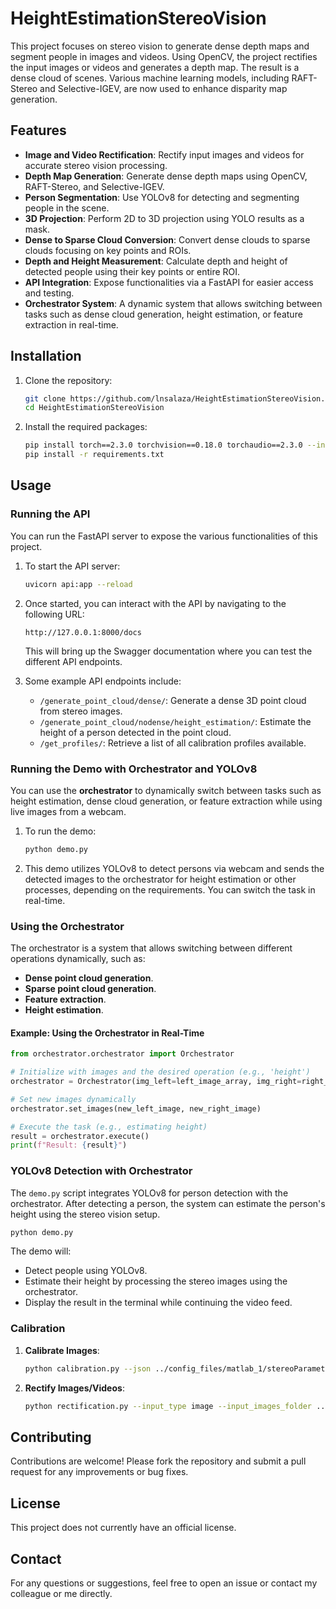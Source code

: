 # HeightEstimationStereoVision

This project focuses on stereo vision to generate dense depth maps and segment people in images and videos. Using OpenCV, the project rectifies the input images or videos and generates a depth map. The result is a dense cloud of scenes. Various machine learning models, including RAFT-Stereo and Selective-IGEV, are now used to enhance disparity map generation.

## Features

- **Image and Video Rectification**: Rectify input images and videos for accurate stereo vision processing.
- **Depth Map Generation**: Generate dense depth maps using OpenCV, RAFT-Stereo, and Selective-IGEV.
- **Person Segmentation**: Use YOLOv8 for detecting and segmenting people in the scene.
- **3D Projection**: Perform 2D to 3D projection using YOLO results as a mask.
- **Dense to Sparse Cloud Conversion**: Convert dense clouds to sparse clouds focusing on key points and ROIs.
- **Depth and Height Measurement**: Calculate depth and height of detected people using their key points or entire ROI.
- **API Integration**: Expose functionalities via a FastAPI for easier access and testing.
- **Orchestrator System**: A dynamic system that allows switching between tasks such as dense cloud generation, height estimation, or feature extraction in real-time.

## Installation

1. Clone the repository:
    ```bash
    git clone https://github.com/lnsalaza/HeightEstimationStereoVision.git
    cd HeightEstimationStereoVision
    ```

2. Install the required packages:
    ```bash
    pip install torch==2.3.0 torchvision==0.18.0 torchaudio==2.3.0 --index-url https://download.pytorch.org/whl/cu121
    pip install -r requirements.txt
    ```

## Usage

### Running the API

You can run the FastAPI server to expose the various functionalities of this project.

1. To start the API server:
    ```bash
    uvicorn api:app --reload
    ```

2. Once started, you can interact with the API by navigating to the following URL:
    ```
    http://127.0.0.1:8000/docs
    ```
    This will bring up the Swagger documentation where you can test the different API endpoints.

3. Some example API endpoints include:
   - `/generate_point_cloud/dense/`: Generate a dense 3D point cloud from stereo images.
   - `/generate_point_cloud/nodense/height_estimation/`: Estimate the height of a person detected in the point cloud.
   - `/get_profiles/`: Retrieve a list of all calibration profiles available.

### Running the Demo with Orchestrator and YOLOv8

You can use the **orchestrator** to dynamically switch between tasks such as height estimation, dense cloud generation, or feature extraction while using live images from a webcam.

1. To run the demo:
    ```bash
    python demo.py
    ```

2. This demo utilizes YOLOv8 to detect persons via webcam and sends the detected images to the orchestrator for height estimation or other processes, depending on the requirements. You can switch the task in real-time.

### Using the Orchestrator

The orchestrator is a system that allows switching between different operations dynamically, such as:

- **Dense point cloud generation**.
- **Sparse point cloud generation**.
- **Feature extraction**.
- **Height estimation**.

#### Example: Using the Orchestrator in Real-Time
```python
from orchestrator.orchestrator import Orchestrator

# Initialize with images and the desired operation (e.g., 'height')
orchestrator = Orchestrator(img_left=left_image_array, img_right=right_image_array, requirement="height")

# Set new images dynamically
orchestrator.set_images(new_left_image, new_right_image)

# Execute the task (e.g., estimating height)
result = orchestrator.execute()
print(f"Result: {result}")
```

### YOLOv8 Detection with Orchestrator

The `demo.py` script integrates YOLOv8 for person detection with the orchestrator. After detecting a person, the system can estimate the person's height using the stereo vision setup.

```python
python demo.py
```

The demo will:

- Detect people using YOLOv8.
- Estimate their height by processing the stereo images using the orchestrator.
- Display the result in the terminal while continuing the video feed.

### Calibration

1. **Calibrate Images**:
    ```bash
    python calibration.py --json ../config_files/matlab_1/stereoParameters.json --xml ../config_files/matlab_1/newStereoMap.xml --img_left ../images/originals/IMG_LEFT.jpg --img_right ../images/originals/IMG_RIGHT.jpg
    ```

2. **Rectify Images/Videos**:
    ```bash
    python rectification.py --input_type image --input_images_folder ../images/laser/groundTruth --output_images_folder ../images/calibration_results/matlab_1 --xml ../config_files/matlab_1/newStereoMap.xml
    ```

## Contributing

Contributions are welcome! Please fork the repository and submit a pull request for any improvements or bug fixes.

## License

This project does not currently have an official license.

## Contact

For any questions or suggestions, feel free to open an issue or contact my colleague or me directly.
